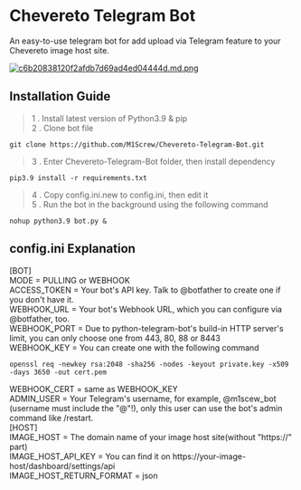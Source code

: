 # Chevereto Telegram Bot   

An easy-to-use telegram bot for add upload via Telegram feature to your Chevereto image host site.    

[![c6b20838120f2afdb7d69ad4ed04444d.md.png](https://i.jpg.dog/file/jpg-dog/c6b20838120f2afdb7d69ad4ed04444d.md.png)](https://jpg.dog/i/Z2dCG)

## Installation Guide   
> 1 . Install latest version of Python3.9 & pip   
> 2 . Clone bot file

    git clone https://github.com/M1Screw/Chevereto-Telegram-Bot.git

> 3 . Enter Chevereto-Telegram-Bot folder, then install dependency

    pip3.9 install -r requirements.txt

> 4 . Copy config.ini.new to config.ini, then edit it   
> 5 . Run the bot in the background using the following command

    nohup python3.9 bot.py &

## config.ini Explanation 
[BOT]   
MODE = PULLING or WEBHOOK    
ACCESS_TOKEN = Your bot's API key. Talk to @botfather to create one if you don't have it.  
WEBHOOK_URL = Your bot's Webhook URL, which you can configure via @botfather, too.   
WEBHOOK_PORT = Due to python-telegram-bot's build-in HTTP server's limit, you can only choose one from 443, 80, 88 or 8443      
WEBHOOK_KEY = You can create one with the following command    

    openssl req -newkey rsa:2048 -sha256 -nodes -keyout private.key -x509 -days 3650 -out cert.pem    

WEBHOOK_CERT = same as WEBHOOK_KEY    
ADMIN_USER = Your Telegram's username, for example, @m1scew_bot (username must include the "@"!), only this user can use the bot's admin command like /restart.   
[HOST]   
IMAGE_HOST = The domain name of your image host site(without "https://" part)   
IMAGE_HOST_API_KEY = You can find it on https://your-image-host/dashboard/settings/api   
IMAGE_HOST_RETURN_FORMAT = json
